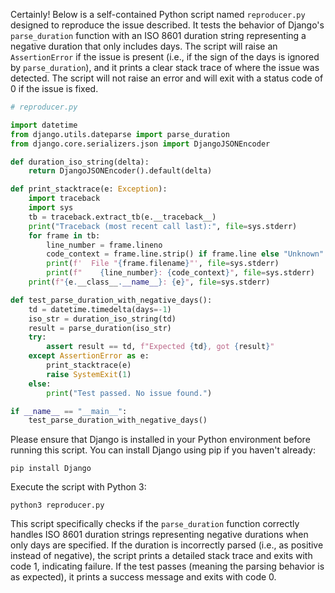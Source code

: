 Certainly! Below is a self-contained Python script named `reproducer.py` designed to reproduce the issue described. It tests the behavior of Django's `parse_duration` function with an ISO 8601 duration string representing a negative duration that only includes days. The script will raise an `AssertionError` if the issue is present (i.e., if the sign of the days is ignored by `parse_duration`), and it prints a clear stack trace of where the issue was detected. The script will not raise an error and will exit with a status code of 0 if the issue is fixed.

```python
# reproducer.py

import datetime
from django.utils.dateparse import parse_duration
from django.core.serializers.json import DjangoJSONEncoder

def duration_iso_string(delta):
    return DjangoJSONEncoder().default(delta)

def print_stacktrace(e: Exception):
    import traceback
    import sys
    tb = traceback.extract_tb(e.__traceback__)
    print("Traceback (most recent call last):", file=sys.stderr)
    for frame in tb:
        line_number = frame.lineno
        code_context = frame.line.strip() if frame.line else "Unknown"
        print(f'  File "{frame.filename}"', file=sys.stderr)
        print(f"    {line_number}: {code_context}", file=sys.stderr)
    print(f"{e.__class__.__name__}: {e}", file=sys.stderr)

def test_parse_duration_with_negative_days():
    td = datetime.timedelta(days=-1)
    iso_str = duration_iso_string(td)
    result = parse_duration(iso_str)
    try:
        assert result == td, f"Expected {td}, got {result}"
    except AssertionError as e:
        print_stacktrace(e)
        raise SystemExit(1)
    else:
        print("Test passed. No issue found.")

if __name__ == "__main__":
    test_parse_duration_with_negative_days()
```

Please ensure that Django is installed in your Python environment before running this script. You can install Django using pip if you haven't already:

```shell
pip install Django
```

Execute the script with Python 3:

```shell
python3 reproducer.py
```

This script specifically checks if the `parse_duration` function correctly handles ISO 8601 duration strings representing negative durations when only days are specified. If the duration is incorrectly parsed (i.e., as positive instead of negative), the script prints a detailed stack trace and exits with code 1, indicating failure. If the test passes (meaning the parsing behavior is as expected), it prints a success message and exits with code 0.
